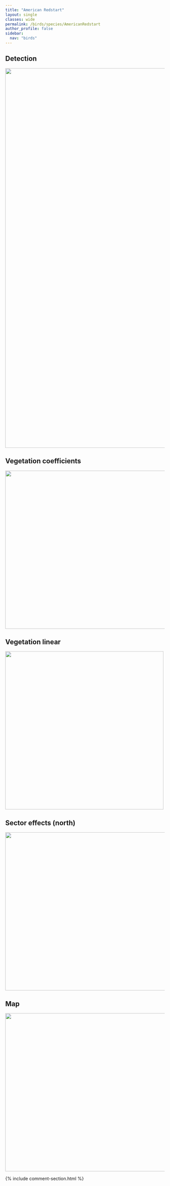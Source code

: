 ```yaml
---
title: "American Redstart"
layout: single
classes: wide
permalink: /birds/species/AmericanRedstart
author_profile: false
sidebar:
  nav: "birds"
---
```


<h2>Detection</h2>

<a href="https://drive.google.com/uc?export=view&id=1HhNa2Qr4ZRucUupl_4pzfCWYhlStj_p_">
<img src="https://drive.google.com/uc?export=view&id=1HhNa2Qr4ZRucUupl_4pzfCWYhlStj_p_" height = "1200" width = "800">
</a>

<h2>Vegetation coefficients</h2>

<a href="https://drive.google.com/uc?export=view&id=1OfvMTfykKU9YMeBF-CsRcDv7WKsClsys">
<img src="https://drive.google.com/uc?export=view&id=1OfvMTfykKU9YMeBF-CsRcDv7WKsClsys" height = "500" width = "1000">
</a>

<h2>Vegetation linear</h2>

<a href="https://drive.google.com/uc?export=view&id=1MUw8O1kl66HplGC9XfS_5vF90NndihvT">
<img src="https://drive.google.com/uc?export=view&id=1MUw8O1kl66HplGC9XfS_5vF90NndihvT" height = "500" width = "500">
</a>

<h2>Sector effects (north)</h2>

<a href="https://drive.google.com/uc?export=view&id=1U9LfmxTfL9KVIapsOKxkg9ZEdIXzrp2Y">
<img src="https://drive.google.com/uc?export=view&id=1U9LfmxTfL9KVIapsOKxkg9ZEdIXzrp2Y" height = "500" width = "1000">
</a>

<h2>Map</h2>

<a href="https://drive.google.com/uc?export=view&id=1cEuvMVFC_QDj2P_rAQvDX9j-mhX-3dk0">
<img src="https://drive.google.com/uc?export=view&id=1cEuvMVFC_QDj2P_rAQvDX9j-mhX-3dk0" height = "500" width = "1500">
</a>

{% include comment-section.html %}
